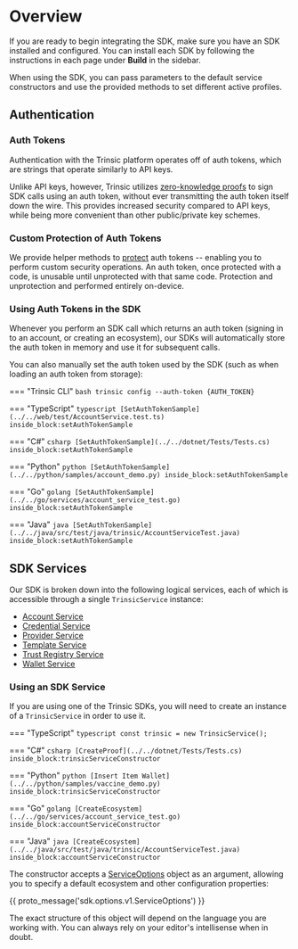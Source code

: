 # Overview

If you are ready to begin integrating the SDK, make sure you have an SDK installed and configured. You can install each SDK by following the instructions in each page under **Build** in the sidebar.

When using the SDK, you can pass parameters to the default service constructors and use the provided methods to set different active profiles.

## Authentication
### Auth Tokens
Authentication with the Trinsic platform operates off of auth tokens, which are strings that operate similarly to API keys.

Unlike API keys, however, Trinsic utilizes [zero-knowledge proofs](/learn/platform/security) to sign SDK calls using an auth token, without ever transmitting the auth token itself down the wire. This provides increased security compared to API keys, while being more convenient than other public/private key schemes.

### Custom Protection of Auth Tokens

We provide helper methods to [protect](/reference/services/account-service#protect) auth tokens -- enabling you to perform custom security operations. An auth token, once protected with a code, is unusable until unprotected with that same code. Protection and unprotection and performed entirely on-device.

### Using Auth Tokens in the SDK

Whenever you perform an SDK call which returns an auth token (signing in to an account, or creating an ecosystem), our SDKs will automatically store the auth token in memory and use it for subsequent calls.

You can also manually set the auth token used by the SDK (such as when loading an auth token from storage):

=== "Trinsic CLI" 
    ```bash
    trinsic config --auth-token {AUTH_TOKEN}
    ```

=== "TypeScript"
    <!--codeinclude--> 
    ```typescript
    [SetAuthTokenSample](../../web/test/AccountService.test.ts) inside_block:setAuthTokenSample
    ```
    <!--/codeinclude-->

=== "C#"
    <!--codeinclude-->
    ```csharp
    [SetAuthTokenSample](../../dotnet/Tests/Tests.cs) inside_block:setAuthTokenSample
    ```
    <!--/codeinclude-->

=== "Python"
    <!--codeinclude-->
    ```python
    [SetAuthTokenSample](../../python/samples/account_demo.py) inside_block:setAuthTokenSample
    ```
    <!--/codeinclude-->

=== "Go"
    <!--codeinclude-->
    ```golang
    [SetAuthTokenSample](../../go/services/account_service_test.go) inside_block:setAuthTokenSample
    ```
    <!--/codeinclude-->

=== "Java"
    <!--codeinclude-->
    ```java
    [SetAuthTokenSample](../../java/src/test/java/trinsic/AccountServiceTest.java) inside_block:setAuthTokenSample
    ```
    <!--/codeinclude-->
## SDK Services
Our SDK is broken down into the following logical services, each of which is accessible through a single `TrinsicService` instance:

- [Account Service](./services/account-service.md)
- [Credential Service](./services/credential-service.md)
- [Provider Service](./services/provider-service.md)
- [Template Service](./services/template-service.md)
- [Trust Registry Service](./services/trust-registry-service.md)
- [Wallet Service](./services/wallet-service.md)

 
### Using an SDK Service

If you are using one of the Trinsic SDKs, you will need to create an instance of a `TrinsicService` in order to use it.

=== "TypeScript"
    ```typescript
    const trinsic = new TrinsicService();
    ```

=== "C#"
    <!--codeinclude-->
    ```csharp
    [CreateProof](../../dotnet/Tests/Tests.cs) inside_block:trinsicServiceConstructor
    ```
    <!--/codeinclude-->

=== "Python"
    <!--codeinclude-->
    ```python
    [Insert Item Wallet](../../python/samples/vaccine_demo.py) inside_block:trinsicServiceConstructor
    ```
    <!--/codeinclude-->

=== "Go"
    <!--codeinclude-->
    ```golang
    [CreateEcosystem](../../go/services/account_service_test.go) inside_block:accountServiceConstructor
    ```
    <!--/codeinclude-->

=== "Java"
    <!--codeinclude-->
    ```java
    [CreateEcosystem](../../java/src/test/java/trinsic/AccountServiceTest.java) inside_block:accountServiceConstructor
    ```
    <!--/codeinclude-->

The constructor accepts a [ServiceOptions](../proto/index.md#serviceoptions) object as an argument, allowing you to specify a default ecosystem and other configuration properties:

{{ proto_message('sdk.options.v1.ServiceOptions') }}

The exact structure of this object will depend on the language you are working with. You can always rely on your editor's intellisense when in doubt. 
